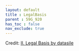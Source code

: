 ```yaml
---
layout: default
title : LegalBasis
parent : 59G_920
has_toc : false
nav_exclude: true
--- 
```


<div id="observablehq-Content-c0cbc620"></div>
<div id="observablehq-intro-c0cbc620"></div>
<div id="observablehq-titleB-c0cbc620"></div>
<div id="observablehq-TitleB2-c0cbc620"></div>
<div id="observablehq-viewof-origine-c0cbc620"></div>
<div id="observablehq-viewof-destination-c0cbc620"></div>
<div id="observablehq-SubTitle-c0cbc620"></div>
<div id="observablehq-graph1-c0cbc620"></div>
<div id="observablehq-viewof-SelectBasis-c0cbc620"></div>
<div id="observablehq-subtitle2-c0cbc620"></div>
<div id="observablehq-graph2-c0cbc620"></div>
<div id="observablehq-checkbox5-c0cbc620"></div>
<div id="observablehq-Text3-c0cbc620"></div>
<div id="observablehq-text4-c0cbc620"></div>
<div id="observablehq-text5-c0cbc620"></div>
<div id="observablehq-text6-c0cbc620"></div>
<p>Credit: <a href="https://observablehq.com/d/7d533f7e5f088bce@2785"> II. Legal Basis by datasile</a></p>

<link rel="stylesheet" href="https://cdn.jsdelivr.net/npm/@observablehq/inspector@5/dist/inspector.css">
<script type="module">
import {Runtime, Inspector} from "https://cdn.jsdelivr.net/npm/@observablehq/runtime@5/dist/runtime.js";
import define from "https://api.observablehq.com/d/7d533f7e5f088bce@2785.js?v=4";
new Runtime().module(define, name => {
  if (name === "Content") return new Inspector(document.querySelector("#observablehq-Content-c0cbc620"));
  if (name === "intro") return new Inspector(document.querySelector("#observablehq-intro-c0cbc620"));
  if (name === "titleB") return new Inspector(document.querySelector("#observablehq-titleB-c0cbc620"));
  if (name === "TitleB2") return new Inspector(document.querySelector("#observablehq-TitleB2-c0cbc620"));
  if (name === "viewof origine") return new Inspector(document.querySelector("#observablehq-viewof-origine-c0cbc620"));
  if (name === "viewof destination") return new Inspector(document.querySelector("#observablehq-viewof-destination-c0cbc620"));
  if (name === "SubTitle") return new Inspector(document.querySelector("#observablehq-SubTitle-c0cbc620"));
  if (name === "graph1") return new Inspector(document.querySelector("#observablehq-graph1-c0cbc620"));
  if (name === "viewof SelectBasis") return new Inspector(document.querySelector("#observablehq-viewof-SelectBasis-c0cbc620"));
  if (name === "subtitle2") return new Inspector(document.querySelector("#observablehq-subtitle2-c0cbc620"));
  if (name === "graph2") return new Inspector(document.querySelector("#observablehq-graph2-c0cbc620"));
  if (name === "checkbox5") return new Inspector(document.querySelector("#observablehq-checkbox5-c0cbc620"));
  if (name === "Text3") return new Inspector(document.querySelector("#observablehq-Text3-c0cbc620"));
  if (name === "text4") return new Inspector(document.querySelector("#observablehq-text4-c0cbc620"));
  if (name === "text5") return new Inspector(document.querySelector("#observablehq-text5-c0cbc620"));
  if (name === "text6") return new Inspector(document.querySelector("#observablehq-text6-c0cbc620"));
  return ["Requests","countryGroup","legalbasis","orderByValue"].includes(name);
});
</script>
